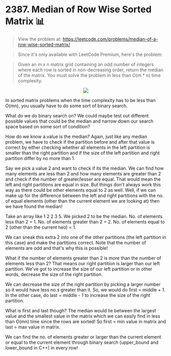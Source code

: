# 2387. Median of Row Wise Sorted Matrix 📊

> View the problem at: https://leetcode.com/problems/median-of-a-row-wise-sorted-matrix/

> Since it's only available with LeetCode Premium, here's the problem:

> Given an m x n matrix grid containing an odd number of integers where each row is sorted in non-decreasing order, return the median of the matrix. You must solve the problem in less than O(m * n) time complexity.

<p align="center">
  <img src="https://github.com/nithishakumar/arriving-at-DSA-solns/blob/main/Arrays/42.%20Trapping%20Rain%20Water%20-%20ToDo%20O(1)%20memory/img/rainwatertrap.png" /> 
 </p>

In sorted matrix problems when the time complexity has to be less than O(mn), you usually have to do some sort of binary search. 

What do we do binary search on? We could maybe test out different possible values that could be the median and narrow down our search space based on some sort of condition?

How do we know a value is the median? Again, just like any median problem, we have to check if the partition before and after that value is correct by either checking whether all
elements in the left partition is smaller than the right partition and if the size of the left partition and right partition differ by no more than 1.

Say we pick a value 2 and want to check if its the median. We can find how many elements are less than 2 and how many elements are greater than 2 and check if the number of greater/lesser are equal.
That would mean the left and right partitions are equal in size. But things don't always work this way as there could be other elements equal to 2 as well. Well, if we can make up
for the difference between the left and right partitions with the no. of equal elements (other than the current element we are looking at) then we have found the median!

Take an array like 1 2 2 3 5. We picked 2 to be the median. No. of elements less than 2 = 1. No. of elements greater than 2  = 2. No. of elements equal to 2 (other than the current two) = 1.

We can sneak this extra 2 into one of the other partitions (the left partition in this case) and make the partitions correct. Note that the number of elements are odd and that's why this is possible!

What if the number of elements greater than 2 is more than the number of elements less than 2? That means our right partition is larger than our left partition. We've got to increase the size of our left partition or in other words, decrease the size of the right partition.

We can decrease the size of the right partition by picking a larger number so it would have less no.s greater than it. So, we would do first = middle + 1. In the other case, do last = middle - 1 to increase the size of the right partition.

What is first and last though? The median would lie between the largest value and the smallest value in the matrix which we can easily find in less than O(mn) time since the rows are sorted! So first = min value in matrix and last = max value in matrix.

We can find the no. of elements greater or larger than the current element or equal to the current element through binary search (upper_bound and lower_bound in C++) in every row!

